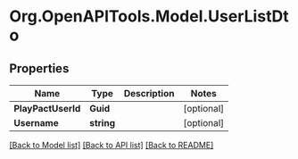 # Org.OpenAPITools.Model.UserListDto

## Properties

Name | Type | Description | Notes
------------ | ------------- | ------------- | -------------
**PlayPactUserId** | **Guid** |  | [optional] 
**Username** | **string** |  | [optional] 

[[Back to Model list]](../README.md#documentation-for-models) [[Back to API list]](../README.md#documentation-for-api-endpoints) [[Back to README]](../README.md)

